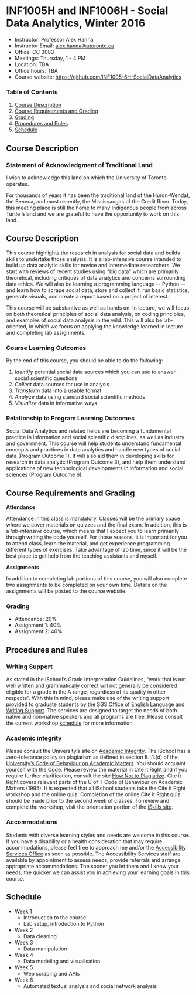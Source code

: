 # INF1005H and INF1006H - Social Data Analytics, Winter 2016

- Instructor: Professor Alex Hanna 
- Instructor Email: alex.hanna@utoronto.ca
- Office: CC 3083
- Meetings: Thursday, 1 - 4 PM
- Location: TBA
- Office hours: TBA
- Course website: https://github.com/INF1005-6H-SocialDataAnalytics

### Table of Contents

1. [Course Description](#course-description)
2. [Course Requirements and Grading](#course-requirements-and-grading)
3. [Grading](#grading)
4. [Procedures and Rules](#procedures-and-rules)
5. [Schedule](#schedule)


## Course Description

### Statement of Acknowledgment of Traditional Land

I wish to acknowledge this land on which the University of Toronto operates. 

For thousands of years it has been the traditional land of the Huron-Wendat, the Seneca, and most recently, the Mississaugas of the Credit River. 
Today, this meeting place is still the home to many Indigenous people from across Turtle Island and we are grateful to have the opportunity to work on this land.

## Course Description

This course highlights the research in analysis for social data and builds skills to undertake those analysis. It is a lab-intensive course intended to build up data analytic skills for novice and intermediate researchers. We start with reviews of recent studies using "big data" which are primarily theoretical, including critiques of data analytics and concerns surrounding data ethics. We will also be learning a programming language -- Python -- and learn how to scrape social data, store and collect it, run basic statistics, generate visuals, and create a report based on a project of interest.

This course will be substantive as well as hands on. In lecture, we will focus on both theoretical principles of social data analysis, on coding principles, and examples of social data analysis in the wild. This will also be lab-oriented, in which we focus on applying the knowledge learned in lecture and completing lab assignments. 

### Course Learning Outcomes

By the end of this course, you should be able to do the following:

1. *Identify* potential social data sources which you can use to answer social scientific questions
2. *Collect* data sources for use in analysis
3. *Transform* data into a usable format
4. *Analyze* data using standard social scientific methods
5. *Visualize* data in informative ways

### Relationship to Program Learning Outcomes 

Social Data Analytics and related fields are becoming a fundamental practice in information and social scientific disciplines, as well as industry and government. This course will help students understand fundamental concepts and practices in data analytics and handle new types of social data (Program Outcome 1). It will also aid them in developing skills for research in data analytic (Program Outcome 3), and help them understand applications of new technological developments in information and social sciences (Program Outcome 6).

## Course Requirements and Grading

**Attendance**

Attendance in this class is mandatory. Classes will be the primary space where we cover materials on quizzes and the final exam. In addition, this is a *lab-intensive* course, which means that I expect you to learn primarily through writing the code yourself. For those reasons, it is important for you to attend class, learn the material, and get experience programming different types of exercises. Take advantage of lab time, since it will be the best place to get help from the teaching assistants and myself.

**Assignments**

In addition to completing lab portions of this course, you will also complete two assignments to be completed on your own time. Details on the assignments will be posted to the course website.

### Grading

- Attendance: 20%
- Assignment 1: 40%
- Assignment 2: 40%

## Procedures and Rules

### Writing Support

As stated in the iSchool’s Grade Interpretation Guidelines, “work that is not well written and grammatically correct will not generally be considered eligible for a grade in the A range, regardless of its quality in other respects”. With this in mind, please make use of the writing support provided to graduate students by the [SGS Office of English Language and Writing Support](http://www.sgs.utoronto.ca/currentstudents/Pages/English-Language-and-Writing-Support.aspx).  The services are designed to target the needs of both native and non-native speakers and all programs are free. Please consult the current workshop [schedule](http://www.sgs.utoronto.ca/currentstudents/Pages/Current-Years-Courses.aspx) for more information.

### Academic integrity

Please consult the University’s site on [Academic Integrity](http://academicintegrity.utoronto.ca/). The iSchool has a zero-tolerance policy on plagiarism as defined in section B.I.1.(d) of the [University’s Code of Behaviour on Academic Matters](http://www.governingcouncil.utoronto.ca/Assets/Governing+Council+Digital+Assets/Policies/PDF/ppjun011995.pdf).  You should acquaint yourself with the Code. Please review the material in Cite it Right and if you require further clarification, consult the site [How Not to Plagiarize](http://www.writing.utoronto.ca/advice/using-sources/how-not-to-plagiarize). 
Cite it Right covers relevant parts of the U of T Code of Behaviour on Academic Matters (1995). It is expected that all iSchool students take the Cite it Right workshop and the online quiz. Completion of the online Cite it Right quiz should be made prior to the second week of classes. To review and complete the workshop, visit the orientation portion of the [iSkills site](uoft.me/iskills).

### Accommodations

Students with diverse learning styles and needs are welcome in this course. If you have a disability or a health consideration that may require accommodations, please feel free to approach me and/or the [Accessibility Services Office](http://www.studentlife.utoronto.ca/as) as soon as possible. The Accessibility Services staff are available by appointment to assess needs, provide referrals and arrange appropriate accommodations. The sooner you let them and I know your needs, the quicker we can assist you in achieving your learning goals in this course.

## Schedule

- Week 1
    - Introduction to the course
    - Lab setup, introduction to Python
- Week 2
    - Data cleaning
- Week 3
    - Data manipulation
- Week 4
    - Data modeling and visualisation
- Week 5
    - Web scraping and APIs
- Week 6
    - Automated textual analysis and social network analysis




